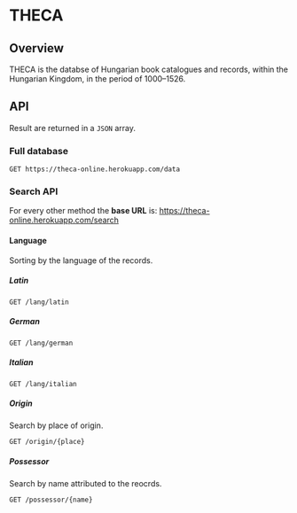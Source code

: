 # THECA

## Overview

THECA is the databse of Hungarian book catalogues and records, within the Hungarian Kingdom, in the period of 1000&ndash;1526.

## API

Result are returned in a `JSON` array.


### Full database

    GET https://theca-online.herokuapp.com/data

### Search API

For every other method the **base URL** is: https://theca-online.herokuapp.com/search

#### Language 

Sorting by the language of the records.

##### Latin

`GET /lang/latin`

##### German

`GET /lang/german`


##### Italian

`GET /lang/italian`

##### Origin

Search by place of origin.

`GET /origin/{place}`

##### Possessor

Search by name attributed to the reocrds.

`GET /possessor/{name}`
